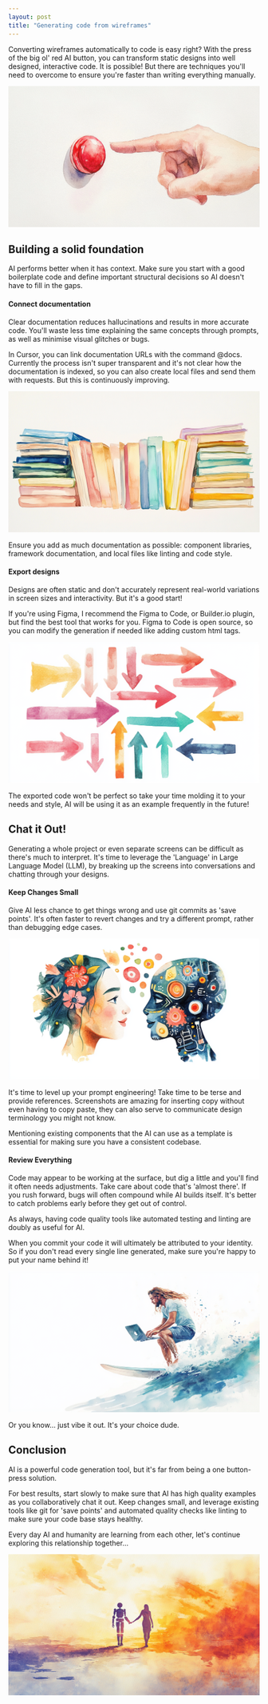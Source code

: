 ```yaml
---
layout: post
title: "Generating code from wireframes"
---
```


<style>
.post-content img {
  border: 1px solid black;
  box-shadow: 2px 2px 2px rgba(0, 0, 0, 0.4);
  aspect-ratio: 16 / 9;
  height: auto;
  object-fit: cover;
}
</style>

Converting wireframes automatically to code is easy right? With the press of the big ol' red AI button, you can transform static designs into well designed, interactive code. It is possible! But there are techniques you'll need to overcome to ensure you're faster than writing everything manually.

![Button](/assets/ai-code-generation/button.png)

## Building a solid foundation

AI performs better when it has context. Make sure you start with a good boilerplate code and define important structural decisions so AI doesn't have to fill in the gaps.


#### Connect documentation

Clear documentation reduces hallucinations and results in more accurate code. You'll waste less time explaining the same concepts through prompts, as well as minimise visual glitches or bugs.

In Cursor, you can link documentation URLs with the command @docs. Currently the process isn't super transparent and it's not clear how the documentation is indexed, so you can also create local files and send them with requests. But this is continuously improving.

![Documentation](/assets/ai-code-generation/documentation.png)

Ensure you add as much documentation as possible: component libraries, framework documentation, and local files like linting and code style.



#### Export designs

Designs are often static and don't accurately represent real-world variations in screen sizes and interactivity. But it's a good start!

If you're using Figma, I recommend the Figma to Code, or Builder.io plugin, but find the best tool that works for you. Figma to Code is open source, so you can modify the generation if needed like adding custom html tags.

![Arrows](/assets/ai-code-generation/arrows.png)

The exported code won't be perfect so take your time molding it to your needs and style, AI will be using it as an example frequently in the future!


## Chat it Out!

Generating a whole project or even separate screens can be difficult as there's much to interpret. It's time to leverage the 'Language' in Large Language Model (LLM), by breaking up the screens into conversations and chatting through your designs.

#### Keep Changes Small

Give AI less chance to get things wrong and use git commits as 'save points'. It's often faster to revert changes and try a different prompt, rather than debugging edge cases.

![Talking](/assets/ai-code-generation/talking.png)

It's time to level up your prompt engineering! Take time to be terse and provide references. Screenshots are amazing for inserting copy without even having to copy paste, they can also serve to communicate design terminology you might not know.


Mentioning existing components that the AI can use as a template is essential for making sure you have a consistent codebase.

#### Review Everything

Code may appear to be working at the surface, but dig a little and you'll find it often needs adjustments. Take care about code that's 'almost there'. If you rush forward, bugs will often compound while AI builds itself. It's better to catch problems early before they get out of control.

As always, having code quality tools like automated testing and linting are doubly as useful for AI.

When you commit your code it will ultimately be attributed to your identity. So if you don't read every single line generated, make sure you're happy to put your name behind it!

![Vibes](/assets/ai-code-generation/vibes.png)

Or you know… just vibe it out. It's your choice dude.

## Conclusion

AI is a powerful code generation tool, but it's far from being a one button-press solution.

For best results, start slowly to make sure that AI has high quality examples as you collaboratively chat it out. Keep changes small, and leverage existing tools like git for 'save points' and automated quality checks like linting to make sure your code base stays healthy.

Every day AI and humanity are learning from each other, let's continue exploring this relationship together...

![Sunset](/assets/ai-code-generation/sunset.png)